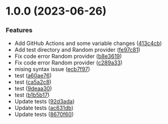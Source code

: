 # 1.0.0 (2023-06-26)


### Features

* Add GitHub Actions and some variable changes ([413c4cb](https://github.com/longviewsystems/terraform-azurerm-function-app/commit/413c4cb450495577181428958d5176b2a14f2889))
* Add test directory and Random provider ([fe97c81](https://github.com/longviewsystems/terraform-azurerm-function-app/commit/fe97c8156b88ba49f654feb309e8928135b243ba))
* Fix code error Random provider ([b8e3619](https://github.com/longviewsystems/terraform-azurerm-function-app/commit/b8e3619417ec9cbf4b76317e3c9c81be3848d146))
* Fix code error Random provider ([c289a33](https://github.com/longviewsystems/terraform-azurerm-function-app/commit/c289a3360406dfc5f2be8492972f0578eaa4bb18))
* mising syntax issue ([ecb7f97](https://github.com/longviewsystems/terraform-azurerm-function-app/commit/ecb7f978addcdd3cb6bea6dc3302d2b47634893a))
* test ([a60ae76](https://github.com/longviewsystems/terraform-azurerm-function-app/commit/a60ae76edcdc497f1fc399369a9eef2e44a740a9))
* test ([ca5a2c8](https://github.com/longviewsystems/terraform-azurerm-function-app/commit/ca5a2c81b163b17ef8eb8bf2f8beb65ac6031884))
* test ([9deaa30](https://github.com/longviewsystems/terraform-azurerm-function-app/commit/9deaa3016cf9791c77af243db8bcd6f73317e1e8))
* test ([b1b5b17](https://github.com/longviewsystems/terraform-azurerm-function-app/commit/b1b5b17df533b5a15eca862af3f450c5e0fa47d7))
* Update tests ([92d3ada](https://github.com/longviewsystems/terraform-azurerm-function-app/commit/92d3adafcc53b3b416ac8bdb6f598122dcd61b1a))
* Update tests ([ac631db](https://github.com/longviewsystems/terraform-azurerm-function-app/commit/ac631db9d0b6a95130ff5a602142ddbc5186d0b6))
* Update tests ([8670f60](https://github.com/longviewsystems/terraform-azurerm-function-app/commit/8670f60b73e8af68a0080d045ee09b6e1a5102d3))
